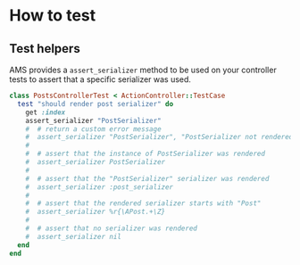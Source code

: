 # How to test

## Test helpers

AMS provides a `assert_serializer` method to be used on your controller tests to
assert that a specific serializer was used.

```ruby
class PostsControllerTest < ActionController::TestCase
  test "should render post serializer" do
    get :index
    assert_serializer "PostSerializer"
    #  # return a custom error message
    #  assert_serializer "PostSerializer", "PostSerializer not rendered"
    #
    #  # assert that the instance of PostSerializer was rendered
    #  assert_serializer PostSerializer
    #
    #  # assert that the "PostSerializer" serializer was rendered
    #  assert_serializer :post_serializer
    #
    #  # assert that the rendered serializer starts with "Post"
    #  assert_serializer %r{\APost.+\Z}
    #
    #  # assert that no serializer was rendered
    #  assert_serializer nil
  end
end
```
